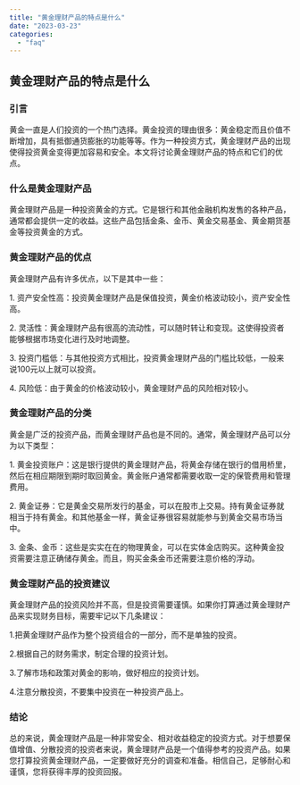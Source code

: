```yaml
---
title: "黄金理财产品的特点是什么"
date: "2023-03-23"
categories: 
  - "faq"
---
```


## 黄金理财产品的特点是什么

### 引言

黄金一直是人们投资的一个热门选择。黄金投资的理由很多：黄金稳定而且价值不断增加，具有抵御通货膨胀的功能等等。作为一种投资方式，黄金理财产品的出现使得投资黄金变得更加容易和安全。本文将讨论黄金理财产品的特点和它们的优点。

### 什么是黄金理财产品

黄金理财产品是一种投资黄金的方式。它是银行和其他金融机构发售的各种产品，通常都会提供一定的收益。这些产品包括金条、金币、黄金交易基金、黄金期货基金等投资黄金的方式。

### 黄金理财产品的优点

黄金理财产品有许多优点，以下是其中一些：

1\. 资产安全性高：投资黄金理财产品是保值投资，黄金价格波动较小，资产安全性高。

2\. 灵活性：黄金理财产品有很高的流动性，可以随时转让和变现。这使得投资者能够根据市场变化进行及时地调整。

3\. 投资门槛低：与其他投资方式相比，投资黄金理财产品的门槛比较低，一般来说100元以上就可以投资。

4\. 风险低：由于黄金的价格波动较小，黄金理财产品的风险相对较小。

### 黄金理财产品的分类

黄金是广泛的投资产品，而黄金理财产品也是不同的。通常，黄金理财产品可以分为以下类型：

1\. 黄金投资账户：这是银行提供的黄金理财产品，将黄金存储在银行的借用桥里，然后在相应期限到期时取回黄金。黄金账户通常都需要收取一定的保管费用和管理费用。

2\. 黄金证券：它是黄金交易所发行的基金，可以在股市上交易。持有黄金证券就相当于持有黄金。和其他基金一样，黄金证券很容易就能参与到黄金交易市场当中。

3\. 金条、金币：这些是实实在在的物理黄金，可以在实体金店购买。这种黄金投资需要注意正确储存黄金。而且，购买金条金币还需要注意价格的浮动。

### 黄金理财产品的投资建议

黄金理财产品的投资风险并不高，但是投资需要谨慎。如果你打算通过黄金理财产品来实现财务目标，需要牢记以下几条建议：

1.把黄金理财产品作为整个投资组合的一部分，而不是单独的投资。

2.根据自己的财务需求，制定合理的投资计划。

3.了解市场和政策对黄金的影响，做好相应的投资计划。

4.注意分散投资，不要集中投资在一种投资产品上。

### 结论

总的来说，黄金理财产品是一种非常安全、相对收益稳定的投资方式。对于想要保值增值、分散投资的投资者来说，黄金理财产品是一个值得参考的投资产品。如果您打算投资黄金理财产品，一定要做好充分的调查和准备。相信自己，足够耐心和谨慎，您将获得丰厚的投资回报。
